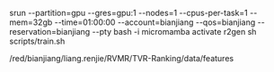 srun --partition=gpu --gres=gpu:1 --nodes=1 --cpus-per-task=1 --mem=32gb --time=01:00:00 --account=bianjiang --qos=bianjiang --reservation=bianjiang --pty bash -i
micromamba activate r2gen
sh scripts/train.sh 


/red/bianjiang/liang.renjie/RVMR/TVR-Ranking/data/features